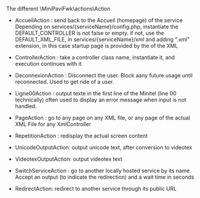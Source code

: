 
The different \MiniPaviFwk\actions\Action

- AccueilAction : send back to the Accueil (homepage) of the service
  Depending on services/{serviceName}/config.php,
  instantiate the DEFAULT_CONTROLLER is not false or empty.
  if not, use the DEFAULT_XML_FILE, in services/{serviceName}/xml and adding ".xml" extension,
  in this case startup page is provided by the <service><debut nom="xxx" /> of the XML

- ControllerAction : take a controller class name, instantiate it, and execution continues with it

- DeconnexionAction : Disconnect the user. Block aany future usage until reconnected.
  Used to get ride of a user.

- Ligne00Action : output texte in the first line of the Minitel (line 00 technically)
  often used to display an error message when input is not handled.

- PageAction : go to any page on any XML file, or any page of the actual XML File for any XmlController

- RepetitionAction : redisplay the actual screen content

- UnicodeOutputAction: output unicode text, after conversion to videotex

- VideotexOutputAction: output videotex text

- SwitchServiceAction : go to another locally hosted service by its name
  Accept an output (to indicate the redirection) and a wait time in seconds

- RedirectAction: redirect to another service through its public URL
